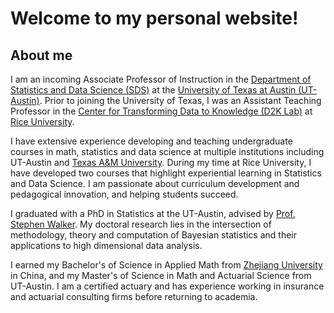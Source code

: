 # Welcome to my personal website!

## About me
I am an incoming Associate Professor of Instruction in the [Department of Statistics and Data Science (SDS)](https://stat.utexas.edu/) at the [University of Texas at Austin (UT-Austin)]([https://en.wikipedia.org/wiki/University_of_Texas_at_Austin](https://www.utexas.edu/)). Prior to joining the University of Texas, I was an Assistant Teaching Professor in the [Center for Transforming Data to Knowledge (D2K Lab)](https://d2k.rice.edu/) at [Rice University](https://www.rice.edu/).

I have extensive experience developing and teaching undergraduate courses in math, statistics and data science at multiple institutions including UT-Austin and [Texas A&M University](https://www.tamu.edu/index.html). During my time at Rice University, I have developed two courses that highlight experiential learning in Statistics and Data Science. I am passionate about curriculum development and pedagogical innovation, and helping students succeed.

I graduated with a PhD in Statistics at the UT-Austin, advised by [Prof. Stephen Walker](https://web.ma.utexas.edu/users/s.g.walker/). My doctoral research lies in the intersection of methodology, theory and computation of Bayesian statistics and their applications to high dimensional data analysis. 

I earned my Bachelor's of Science in Applied Math from [Zhejiang University](https://www.zju.edu.cn/english/) in China, and my Master's of Science in Math and Actuarial Science from UT-Austin. I am a certified actuary and has experience working in insurance and actuarial consulting firms before returning to academia. 

  
